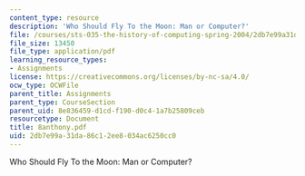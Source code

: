 ```yaml
---
content_type: resource
description: 'Who Should Fly To the Moon: Man or Computer?'
file: /courses/sts-035-the-history-of-computing-spring-2004/2db7e99a31da86c12ee8034ac6250cc0_8anthony.pdf
file_size: 13450
file_type: application/pdf
learning_resource_types:
- Assignments
license: https://creativecommons.org/licenses/by-nc-sa/4.0/
ocw_type: OCWFile
parent_title: Assignments
parent_type: CourseSection
parent_uid: 8e836459-d1cd-f190-d0c4-1a7b25809ceb
resourcetype: Document
title: 8anthony.pdf
uid: 2db7e99a-31da-86c1-2ee8-034ac6250cc0
---
```

Who Should Fly To the Moon: Man or Computer?